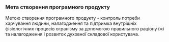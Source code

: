 ### Мета створення програмного продукту
Метою створення програмного продукту - контроль потреби харчування людини, налагодження та підтримка внутрішніх фізіологічних процесів огранізму за допомогою правильного раціону їжі та налагодження і розвиток духовної складової користувача.
